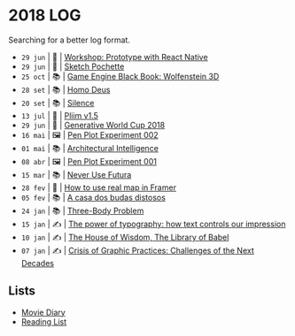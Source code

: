 # 2018 LOG

Searching for a better log format.

* `29 jun` | 🚀 | [Workshop: Prototype with React Native](https://github.com/workco/workshop-prototype-react-native)
* `29 jun` | 🚀 | [Sketch Pochette](https://github.com/zehfernandes/sketch-pochette)
* `25 oct` | 📚 | [Game Engine Black Book: Wolfenstein 3D](2018/2018-10-25.md)
* `28 set` | 📚 | [Homo Deus](2018/2018-09-20.md)
* `20 set` | 📚 | [Silence](2018/2018-09-28.md)
* `13 jul` | 🚀 | [Pliim v1.5](https://github.com/zehfernandes/pliim/releases/tag/v1.5.0)
* `29 jun` | 🚀 | [Generative World Cup 2018](http://zehfernandes.com/generativeworldcup2018/)
* `16 mai` | 🖼 | [Pen Plot Experiment 002](https://github.com/zehfernandes/penplotdiary/tree/master/day-02)
* `01 mai` | 📚 | [Architectural Intelligence](2018/2018-05-01.md)
* `08 abr` | 🖼 | [Pen Plot Experiment 001](https://github.com/zehfernandes/penplotdiary/tree/master/day-01)
* `15 mar` | 📚 | [Never Use Futura](2018/2018-03-15.md)
* `28 fev` | 💎 | [How to use real map in Framer](2018/2018-02-28.md)
* `05 fev` | 📚 | [A casa dos budas distosos](2018/2018-02-05.md)
* `24 jan` | 📚 | [Three-Body Problem](2018/2018-01-24.md)
* `15 jan` | ✍️ | [The power of typography: how text controls our impression](2018/2018-01-15.md)
* `10 jan` | ✍️ | [The House of Wisdom, The Library of Babel](2018/2018-01-10.md)
* `07 jan` | ✍️ | [Crisis of Graphic Practices: Challenges of the Next Decades](2018/2018-01-07.md)

## Lists

- [Movie Diary](https://letterboxd.com/zehfernandes/films/diary/)
- [Reading List](2018/books.md)

